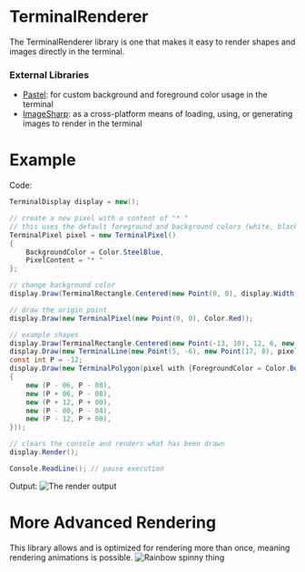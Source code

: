 # TerminalRenderer
The TerminalRenderer library is one that makes it easy to render shapes and images directly in the terminal.

### External Libraries
* [Pastel](https://github.com/silkfire/Pastel): for custom background and foreground color usage in the terminal
* [ImageSharp](https://github.com/SixLabors/ImageSharp): as a cross-platform means of loading, using, or generating images to render in the terminal

# Example

Code:
```csharp
TerminalDisplay display = new();

// create a new pixel with a content of "* "
// this uses the default foreground and background colors (white, black)
TerminalPixel pixel = new TerminalPixel()
{
    BackgroundColor = Color.SteelBlue,
    PixelContent = "* "
};

// change background color
display.Draw(TerminalRectangle.Centered(new Point(0, 0), display.Width, display.Height, new TerminalPixel(Color.SteelBlue)));

// draw the origin point
display.Draw(new TerminalPixel(new Point(0, 0), Color.Red));

// example shapes
display.Draw(TerminalRectangle.Centered(new Point(-13, 10), 12, 6, new TerminalPixel(Color.Coral)));
display.Draw(new TerminalLine(new Point(5, -6), new Point(17, 8), pixel with {ForegroundColor = Color.Chartreuse}));
const int P = -12;
display.Draw(new TerminalPolygon(pixel with {ForegroundColor = Color.Beige}, new Point[]
{
    new (P - 06, P - 08),
    new (P + 06, P - 08),
    new (P + 12, P + 00),
    new (P - 00, P - 04),
    new (P - 12, P + 00),
}));

// clears the console and renders what has been drawn
display.Render();

Console.ReadLine(); // pause execution
```
Output:
![The render output](https://i.imgur.com/u57ezfi.png)

# More Advanced Rendering
This library allows and is optimized for rendering more than once, meaning rendering animations is possible.
![Rainbow spinny thing](https://i.imgur.com/GT6VjUg.gif)

